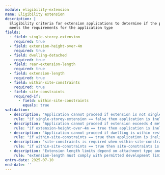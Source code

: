 ```yaml
---
module: eligibility-extension
name: Eligibility extension
description: |
  Eligibility criteria for extension applications to determine if the proposal
  meets the requirements for the application type
fields:
  - field: single-storey-extension
    required: true
  - field: extension-height-over-4m
    required: true
  - field: dwelling-detached
    required: true
  - field: rear-extension-length
    required: true
  - field: extension-length
    required: true
  - field: within-site-constraints
    required: true
  - field: site-constraints
    required-if:
      - field: within-site-constraints
        equals: true
validation:
  - description: "Application cannot proceed if extension is not single storey"
    rule: "if single-storey-extension == false then application is ineligible"
  - description: "Application cannot proceed if extension exceeds 4 metres in height"
    rule: "if extension-height-over-4m == true then application is ineligible"
  - description: "Application cannot proceed if dwelling is within restricted areas"
    rule: "if within-site-constraints == true then application is ineligible"
  - description: "site-constraints is required when within-site-constraints is true"
    rule: "if within-site-constraints == true then site-constraints is required"
  - description: "Extension length limits depend on attachment type and dwelling type"
    rule: "extension-length must comply with permitted development limits based on dwelling-detached value"
entry-date: 2025-07-10
end-date: ''
---
```

